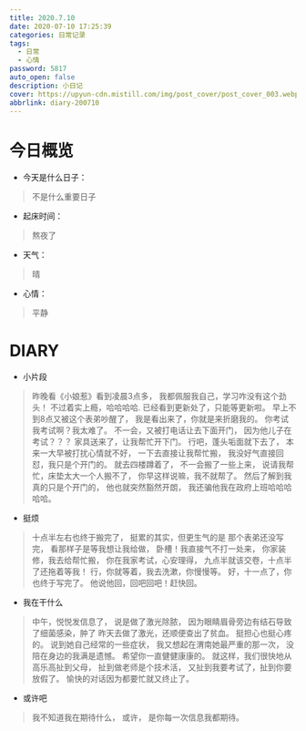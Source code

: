 ```yaml
---
title: 2020.7.10
date: 2020-07-10 17:25:39
categories: 日常记录
tags: 
  - 日常
  - 心情
password: 5817
auto_open: false
description: 小日记
cover: https://upyun-cdn.mistill.com/img/post_cover/post_cover_003.webp
abbrlink: diary-200710
---
```

# 今日概览
- 今天是什么日子：
> 不是什么重要日子
- 起床时间：
> 熬夜了
- 天气：
> 晴
- 心情：
> 平静

# DIARY
- 小片段
> 昨晚看《小娘惹》看到凌晨3点多，
我都佩服我自己，学习咋没有这个劲头！
不过着实上瘾，哈哈哈哈.
已经看到更新处了，只能等更新啦。
早上不到8点又被这个表弟吵醒了，
我是看出来了，你就是来折磨我的。
你考试我考试啊？我太难了。
不一会，又被打电话让去下面开门，
因为他儿子在考试？？？
家具送来了，让我帮忙开下门。
行吧，蓬头垢面就下去了，
本来一大早被打扰心情就不好，
一下去直接让我帮忙搬，
我没好气直接回怼，我只是个开门的。
就去四楼蹲着了，
不一会搬了一些上来，
说请我帮忙，床垫太大一个人搬不了，
你早这样说嘛，我不就帮了。
然后了解到我真的只是个开门的，
他也就突然豁然开朗，
我还骗他我在政府上班哈哈哈哈哈。
- 挺烦
> 十点半左右也终于搬完了，
挺累的其实，但更生气的是
那个表弟还没写完，
看那样子是等我想让我给做，
卧槽！我直接气不打一处来，
你家装修，我去给帮忙搬，
你在我家考试，心安理得，
九点半就该交卷，十点半了还拖着等我！
行，你就等着，我去洗漱，你慢慢等。
好，十一点了，你也终于写完了。
他说他回，回吧回吧！赶快回。
- 我在干什么
> 中午，悦悦发信息了，
说是做了激光除脓，
因为眼睛眉骨旁边有结石导致了细菌感染，肿了
昨天去做了激光，还顺便查出了贫血。
挺担心也挺心疼的。
说到她自己经常的一些症状，
我又想起在渭南她最严重的那一次，
没陪在身边的我满是遗憾。
希望你一直健健康康的。
就这样，我们很快地从高乐高扯到父母，
扯到做老师是个技术活，
又扯到我要考试了，扯到你要放假了。
愉快的对话因为都要忙就又终止了。
- 或许吧
> 我不知道我在期待什么，
或许，
是你每一次信息我都期待。